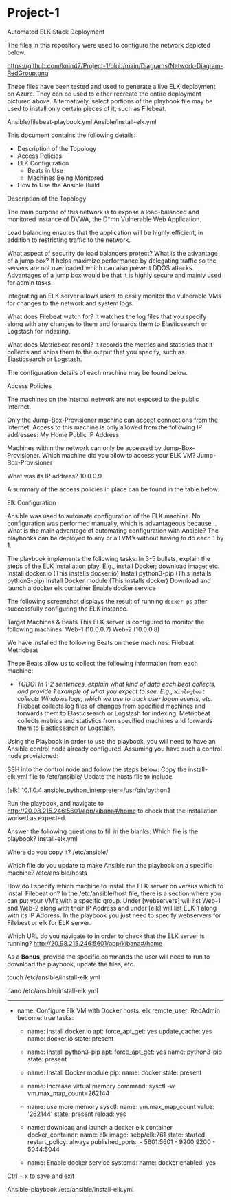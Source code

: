 # Project-1
Automated ELK Stack Deployment

The files in this repository were used to configure the network depicted below.

https://github.com/knin47/Project-1/blob/main/Diagrams/Network-Diagram-RedGroup.png

These files have been tested and used to generate a live ELK deployment on Azure. They can be used to either recreate the entire deployment pictured above. Alternatively, select portions of the playbook file may be used to install only certain pieces of it, such as Filebeat.

Ansible/filebeat-playbook.yml
Ansible/install-elk.yml

This document contains the following details:
- Description of the Topology
- Access Policies
- ELK Configuration
  - Beats in Use
  - Machines Being Monitored
- How to Use the Ansible Build


Description of the Topology

The main purpose of this network is to expose a load-balanced and monitored instance of DVWA, the D*mn Vulnerable Web Application.

Load balancing ensures that the application will be highly efficient, in addition to restricting traffic to the network.

What aspect of security do load balancers protect? What is the advantage of a jump box?
It helps maximize performance by delegating traffic so the servers are not overloaded which can also prevent DDOS attacks.
Advantages of a jump box would be that it is highly secure and mainly used for admin tasks.

Integrating an ELK server allows users to easily monitor the vulnerable VMs for changes to the network and system logs.

What does Filebeat watch for?
It watches the log files that you specify along with any changes to them and forwards them to Elasticsearch or Logstash for indexing.

What does Metricbeat record?
It records the metrics and statistics that it collects and ships them to the output that you specify, such as Elasticsearch or Logstash.

The configuration details of each machine may be found below.




Access Policies

The machines on the internal network are not exposed to the public Internet. 

Only the Jump-Box-Provisioner machine can accept connections from the Internet. Access to this machine is only allowed from the following IP addresses:
My Home Public IP Address

Machines within the network can only be accessed by Jump-Box-Provisioner.
Which machine did you allow to access your ELK VM?
Jump-Box-Provisioner

What was its IP address?
10.0.0.9

A summary of the access policies in place can be found in the table below.



Elk Configuration

Ansible was used to automate configuration of the ELK machine. No configuration was performed manually, which is advantageous because...
What is the main advantage of automating configuration with Ansible?
The playbooks can be deployed to any or all VM’s without having to do each 1 by 1.

The playbook implements the following tasks:
In 3-5 bullets, explain the steps of the ELK installation play. E.g., install Docker; download image; etc.
Install docker.io (This installs docker.io)
Install python3-pip (This installs python3-pip)
Install Docker module (This installs docker)
Download and launch a docker elk container
Enable docker service

The following screenshot displays the result of running `docker ps` after successfully configuring the ELK instance.



Target Machines & Beats
This ELK server is configured to monitor the following machines:
Web-1 (10.0.0.7)
Web-2 (10.0.0.8)

We have installed the following Beats on these machines:
Filebeat 
Metricbeat

These Beats allow us to collect the following information from each machine:
- _TODO: In 1-2 sentences, explain what kind of data each beat collects, and provide 1 example of what you expect to see. E.g., `Winlogbeat` collects Windows logs, which we use to track user logon events, etc._
Filebeat collects log files of changes from specified machines and forwards them to Elasticsearch or Logstash for indexing.
Metricbeat collects metrics and statistics from specified machines and forwards them to Elasticsearch or Logstash.

Using the Playbook
In order to use the playbook, you will need to have an Ansible control node already configured. Assuming you have such a control node provisioned: 

SSH into the control node and follow the steps below:
Copy the install-elk.yml file to /etc/ansible/
Update the hosts file to include

[elk]
10.1.0.4 ansible_python_interpreter=/usr/bin/python3

Run the playbook, and navigate to http://20.98.215.246:5601/app/kibana#/home to check that the installation worked as expected.

Answer the following questions to fill in the blanks:
Which file is the playbook?
install-elk.yml

Where do you copy it?
/etc/ansible/

Which file do you update to make Ansible run the playbook on a specific machine?
/etc/ansible/hosts

How do I specify which machine to install the ELK server on versus which to install Filebeat on?
In the /etc/ansible/host file, there is a section where you can put your VM’s with a specific group.
Under [webservers] will list Web-1 and Web-2 along with their IP Address and under [elk] will list ELK-1 along with its IP Address.
In the playbook you just need to specify webservers for Filebeat or elk for ELK server.

Which URL do you navigate to in order to check that the ELK server is running?
http://20.98.215.246:5601/app/kibana#/home

As a **Bonus**, provide the specific commands the user will need to run to download the playbook, update the files, etc.

touch /etc/ansible/install-elk.yml

nano /etc/ansible/install-elk.yml

---
- name: Configure Elk VM with Docker
  hosts: elk
  remote_user: RedAdmin
  become: true
  tasks:
  - name: Install docker.io
    apt:
      force_apt_get: yes
      update_cache: yes
      name: docker.io
      state: present

  - name: Install python3-pip
    apt:
      force_apt_get: yes
      name: python3-pip
      state: present
 
  - name: Install Docker module
    pip:
      name: docker
      state: present
 
  - name: Increase virtual memory
    command: sysctl -w vm.max_map_count=262144

  - name: use more memory
    sysctl:
      name: vm.max_map_count
      value: '262144'
      state: present
      reload: yes

  - name: download and launch a docker elk container
    docker_container:
      name: elk
      image: sebp/elk:761
      state: started
      restart_policy: always
      published_ports:
        - 5601:5601
        - 9200:9200
        - 5044:5044
 
  - name: Enable docker service
    systemd:
      name: docker
      enabled: yes

Ctrl + x  to save and exit

Ansible-playbook /etc/ansible/install-elk.yml

